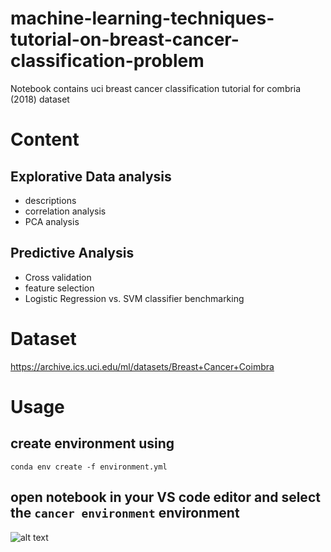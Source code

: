 # machine-learning-techniques-tutorial-on-breast-cancer-classification-problem
Notebook contains uci breast cancer classification tutorial for combria (2018) dataset

# Content
## Explorative Data analysis
- descriptions
- correlation analysis
- PCA analysis

## Predictive Analysis
- Cross validation
- feature selection
- Logistic Regression vs. SVM classifier benchmarking

# Dataset 
https://archive.ics.uci.edu/ml/datasets/Breast+Cancer+Coimbra


# Usage
## create environment using
`conda env create -f environment.yml`
## open notebook in your VS code editor and select the `cancer environment` environment


![alt text](https://github.com/Jumabek/breast-cancer-classification-tutorial/blob/main/howitlooks.png)
